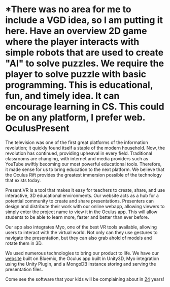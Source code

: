 *There was no area for me to include a VGD idea, so I am putting it here.
Have an overview 2D game where the player interacts with simple robots that are used to create "AI" to solve puzzles. We require the player to solve puzzle with basic programming. This is educational, fun, and timely idea. It can encourage learning in CS. This could be on any platform, I prefer web.
OculusPresent
=============
The television was one of the first great platforms of the information revolution; it quickly found itself a staple of the modern household. Now, the revolution has continued, providing upheaval in every field. Traditional classrooms are changing, with internet and media providers such as YouTube swiftly becoming our most powerful educational tools. Therefore, it made sense for us to bring education to the next platform. We believe that the Oculus Rift provides the greatest immersion possible of the technology that exists today.

Present.VR is a tool that makes it easy for teachers to create, share, and use interactive, 3D educational environments. Our website acts as a hub for a potential community to create and share presentations. Presenters can design and distribute their work with our online webapp, allowing viewers to simply enter the project name to view it in the Oculus app. This will allow students to be able to learn more, faster and better than ever before.

Our app also integrates Myo, one of the best VR tools available, allowing users to interact with the virtual world. Not only can they use gestures to navigate the presentation, but they can also grab ahold of models and rotate them in 3D.

We used numerous technologies to bring our product to life. We have our [website](http://presentvr.mybluemix.net/) built on Bluemix, the Oculus app built in Unity3D, Myo integration using the Unity Plugin, and a MongoDB instance storing and serving the presentation files.

Come see the software that your kids will be complaining about in [24](http://en.wikipedia.org/wiki/Microsoft_PowerPoint#History) years!
